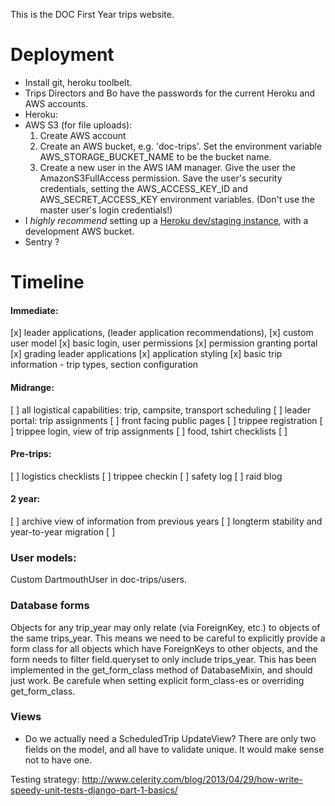 
This is the DOC First Year trips website.


Deployment
=========
* Install git, heroku toolbelt.
* Trips Directors and Bo have the passwords for the current Heroku and AWS accounts.
* Heroku:
* AWS S3 (for file uploads): 
  1) Create AWS account 
  2) Create an AWS bucket, e.g. 'doc-trips'. Set the environment variable AWS_STORAGE_BUCKET_NAME to be the bucket name.
  3) Create a new user in the AWS IAM manager. Give the user the AmazonS3FullAccess permission. Save the user's security credentials, setting the AWS_ACCESS_KEY_ID and AWS_SECRET_ACCESS_KEY environment variables. (Don't use the master user's login credentials!)
* I *highly recommend* setting up a [Heroku dev/staging instance](https://devcenter.heroku.com/articles/multiple-environments), with a development AWS bucket.
* Sentry ?


Timeline
========

#### Immediate:
[x] leader applications, (leader application recommendations), 
[x] custom user model 
[x] basic login, user permissions
[x] permission granting portal
[x] grading leader applications
[x] application styling 
[x] basic trip information - trip types, section configuration

#### Midrange:
[ ] all logistical capabilities: trip, campsite, transport scheduling
[ ] leader portal: trip assignments
[ ] front facing public pages
[ ] trippee registration
[ ] trippee login, view of trip assignments
[ ] food, tshirt checklists
[ ]

#### Pre-trips:
[ ] logistics checklists
[ ] trippee checkin
[ ] safety log
[ ] raid blog

#### 2 year:
[ ] archive view of information from previous years
[ ] longterm stability and year-to-year migration 
[ ]


### User models:

Custom DartmouthUser in doc-trips/users.

### Database forms

Objects for any trip_year may only relate (via ForeignKey, etc.) to objects of the same trips_year. This means we need to be careful to explicitly provide a form class for all objects which have ForeignKeys to other objects, and the form needs to filter field.queryset to only include trips_year. This has been implemented in the get_form_class method of DatabaseMixin, and should just work. Be carefule when setting explicit form_class-es or overriding get_form_class.

### Views

* Do we actually need a ScheduledTrip UpdateView? There are only two fields on the model, and all have to validate unique. It would make sense not to have one.


Testing strategy:
http://www.celerity.com/blog/2013/04/29/how-write-speedy-unit-tests-django-part-1-basics/
